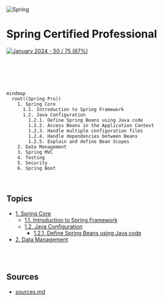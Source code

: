![Spring](https://img.shields.io/badge/spring-%236DB33F.svg?style=for-the-badge&logo=spring&logoColor=white) 

# Spring Certified Professional
[![January 2024 - 50 / 75 (67%)](https://img.shields.io/static/v1?label=January+2024&message=50+%2F+75+(67%)&color=6db33f)](https://)

<br>
<br>
<br>
<br>

```mermaid
mindmap
  root((Spring Pro))
    1. Spring Core
      1.1. Introduction to Spring Framework
      1.2. Java Configuration
        1.2.1. Define Spring Beans using Java code 
        1.2.2. Access Beans in the Application Context
        1.2.3. Handle multiple configuration files
        1.2.4. Handle dependencies between Beans
        1.2.5. Explain and define Bean Scopes
    2. Data Management
    3. Spring MVC
    4. Testing
    5. Security
    6. Spring Boot
```

<br>

## Topics
* [1. Spring Core](./01-spring-core)
    * [1.1. Introduction to Spring Framework](./01-spring-core/##1.1-Introduction-to-Spring-Framework)
    * [1.2. Java Configuration]()
        * [1.2.1. Define Spring Beans using Java code]()
* [2. Data Management](../02-data-management)

<br>
<br>

## Sources
* [sources.md](./sources.md)